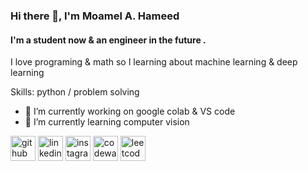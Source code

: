 ### Hi there 👋, I'm Moamel A. Hameed
#### I'm a student now & an engineer in the future . 
I love programing & math so I learning about machine learning & deep learning

Skills: python / problem solving 

- 🔭 I’m currently working on google colab & VS code 
- 🌱 I’m currently learning computer vision 




[<img src='https://cdn.jsdelivr.net/npm/simple-icons@3.0.1/icons/github.svg' alt='github' height='40'>](https://github.com/moaml1999) 
[<img src='https://cdn.jsdelivr.net/npm/simple-icons@3.0.1/icons/linkedin.svg' alt='linkedin' height='40'>](https://www.linkedin.com/in/moamel-abdullah/) 
[<img src='https://cdn.jsdelivr.net/npm/simple-icons@3.0.1/icons/instagram.svg' alt='instagram' height='40'>](https://www.instagram.com/_mah99_/)  [<img src='https://cdn.jsdelivr.net/npm/simple-icons@3.0.1/icons/codewars.svg' alt='codewars' height='40'>](https://www.codewars.com/users/moamel%20abdullah) [<img src='https://cdn.jsdelivr.net/npm/simple-icons@3.0.1/icons/leetcode.svg' alt='leetcode' height='40'>](https://leetcode.com/Moamel99/)  

